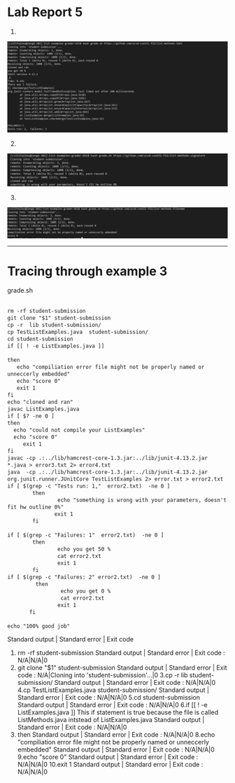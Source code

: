 # Lab Report 5 
1. 
![image](lab5-1.jpg)

2.
![image](lab5-2.jpg)

3.
![image](lab5-3.jpg)

---
# Tracing through example 3
grade.sh 
```

rm -rf student-submission 
git clone "$1" student-submission
cp -r  lib student-submission/
cp TestListExamples.java  student-submission/
cd student-submission
if [[ ! -e ListExamples.java ]]

then
   echo "compiliation error file might not be properly named or unneccerly embedded" 
   echo "score 0" 
   exit 1
fi
echo "cloned and ran"
javac ListExamples.java
if [ $? -ne 0 ]
then
  echo "could not compile your ListExamples"
  echo "score 0"
     exit 1
fi
javac -cp .:../lib/hamcrest-core-1.3.jar:../lib/junit-4.13.2.jar *.java > error3.txt 2> error4.txt
java  -cp .:../lib/hamcrest-core-1.3.jar:../lib/junit-4.13.2.jar  org.junit.runner.JUnitCore TestListExamples 2> error.txt > error2.txt
if [ $(grep -c "Tests run: 1,"  error2.txt)  -ne 0 ]
        then
                echo "something is wrong with your parameters, doesn't fit hw outline 0%"
               exit 1
        fi

if [ $(grep -c "Failures: 1"  error2.txt)  -ne 0 ]
        then
                echo you get 50 %
                cat error2.txt
                exit 1
        fi
if [ $(grep -c "Failures: 2" error2.txt)  -ne 0 ]
         then
                 echo you get 0 %
                 cat error2.txt
                exit 1
       fi

echo "100% good job"

```
Standard output | Standard error | Exit code 
1. rm -rf student-submission
Standard output | Standard error | Exit code : N/A|N/A|0
2. git clone "$1" student-submission
Standard output | Standard error | Exit code : N/A|Cloning into 'student-submission'...|0
3.cp -r  lib student-submission/
Standard output | Standard error | Exit code : N/A|N/A|0
4.cp TestListExamples.java  student-submission/
Standard output | Standard error | Exit code : N/A|N/A|0
5.cd student-submission
Standard output | Standard error | Exit code : N/A|N/A|0
6.if [[ ! -e ListExamples.java ]]
This if statement is true because the file is called ListMethods.java intstead of ListExamples.java 
Standard output | Standard error | Exit code : N/A|N/A|0
7. then                                                                                                                                                                  Standard output | Standard error | Exit code : N/A|N/A|0
8.echo "compiliation error file might not be properly named or unneccerly embedded" 
Standard output | Standard error | Exit code : N/A|N/A|0
9.echo "score 0"
Standard output | Standard error | Exit code : N/A|N/A|0
10.exit 1 
Standard output | Standard error | Exit code : N/A|N/A|0

 
